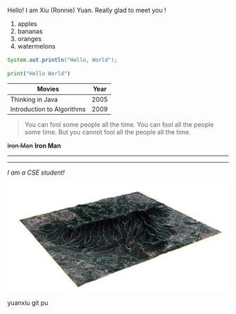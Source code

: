 Hello! I am Xiu (Ronnie) Yuan. 
Really glad to meet you !

1. apples
2. bananas
3. oranges
4. watermelons

``` java
System.out.println("Hello, World");
```

```python
print("Hello World")
```

|Movies|Year|
|--|--|
|Thinking in Java|2005|
|Introduction to Algorithms|2009|


>You can fool some people all the time. You can fool all the people some time. But you cannot fool all the people all the time.

~~Iron Man~~
**Iron Man**

______

___

*I am a CSE student!*

![image](B84BD6F5-8CE4-4649-A9AB-CD61F20927FA_1_105_c.jpeg)

yuanxiu
git pu